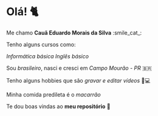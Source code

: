 # Olá! :cat2:

Me chamo **Cauã Eduardo Morais da Silva** :smile_cat_:

Tenho alguns cursos como:

_Informática básica_
_Inglẽs básico_

Sou _brasileiro_, nasci e cresci em _Campo Mourão - PR_ :brazil:

Tenho alguns hobbies que são _gravar e editar vídeos_ :movie_camera::computer:

Minha comida predileta é o _macarrão_ 

Te dou boas vindas ao **meu repositório** :call_me_hand:
